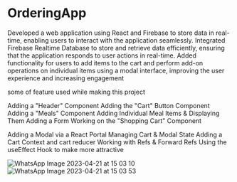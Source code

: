 # OrderingApp


 
Developed a web application using React and Firebase to store data in real-time, enabling users to interact with the application seamlessly.
Integrated Firebase Realtime Database to store and retrieve data efficiently, ensuring that the application responds to user actions in real-time.
Added functionality for users to add items to the cart and perform add-on operations on individual items using a modal interface, improving the user experience and increasing engagement


some of feature used while making this project

Adding a "Header" Component
Adding the "Cart" Button Component
Adding a "Meals" Component
Adding Individual Meal Items & Displaying Them
Adding a Form
Working on the "Shopping Cart" Component

Adding a Modal via a React Portal
Managing Cart & Modal State
Adding a Cart Context and cart reducer 
Working with Refs & Forward Refs
Using the useEffect Hook to make more attractive

![WhatsApp Image 2023-04-21 at 15 03 10](https://user-images.githubusercontent.com/78690652/233615897-3fa716ac-651e-4a58-96dd-4d8a71248309.jpg)
![WhatsApp Image 2023-04-21 at 15 03 53](https://user-images.githubusercontent.com/78690652/233615911-8d8cc3e9-8524-4a88-bd7a-53f946570c08.jpg)
